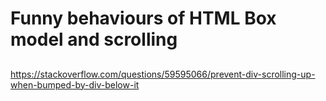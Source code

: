 # Funny behaviours of HTML Box model and scrolling

## 

https://stackoverflow.com/questions/59595066/prevent-div-scrolling-up-when-bumped-by-div-below-it